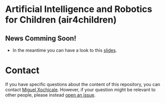 # Artificial Intelligence and Robotics for Children (air4children)

## News Comming Soon!    
* In the meantime you can have a look to this [slides](/docs/slides/presentation.air4children.pdf).


# Contact 
If you have specific questions about the content of this repository, you can contact 
[Miguel Xochicale](mailto:perez.xochicale@gmail.com?subject="[air4robotics]"). 
However, if your question might be relevant to other people, please instead 
[open an issue](https://github.com/librerobotics/air4children/issues).
